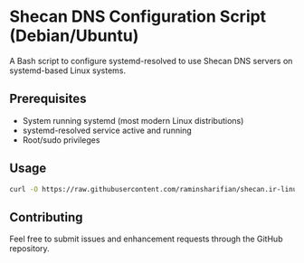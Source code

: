 # Shecan DNS Configuration Script (Debian/Ubuntu)

A Bash script to configure systemd-resolved to use Shecan DNS servers on systemd-based Linux systems.

## Prerequisites

- System running systemd (most modern Linux distributions)
- systemd-resolved service active and running
- Root/sudo privileges

## Usage

```bash
curl -O https://raw.githubusercontent.com/raminsharifian/shecan.ir-linux.binding/refs/heads/main/src/shecan-dns.sh
```

## Contributing

Feel free to submit issues and enhancement requests through the GitHub repository.
